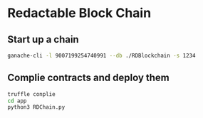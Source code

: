 # Redactable Block Chain

## Start up a chain

```bash
ganache-cli -l 9007199254740991 --db ./RDBlockchain -s 1234
```

## Complie contracts and deploy them

```bash
truffle conplie
cd app
python3 RDChain.py
```
